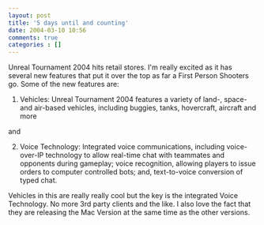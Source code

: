 ```yaml
---
layout: post
title: '5 days until and counting'
date: 2004-03-10 10:56
comments: true
categories : []
---  
```


Unreal Tournament 2004 hits retail stores. I'm really excited as it has several new features that put it over the top as far a First Person Shooters go. Some of the new features are:

1) Vehicles: Unreal Tournament 2004 features a variety of land-, space- and air-based vehicles, including buggies, tanks, hovercraft, aircraft and more

and

2) Voice Technology: Integrated voice communications, including voice-over-IP technology to allow real-time chat with teammates and opponents during gameplay; voice recognition, allowing players to issue orders to computer controlled bots; and, text-to-voice conversion of typed chat.

Vehicles in this are really really cool but the key is the integrated Voice Technology. No more 3rd party clients and the like. I also love the fact that they are releasing the Mac Version at the same time as the other versions.

